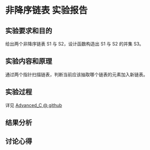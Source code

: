 # 非降序链表 实验报告

## 实验要求和目的

给出两个非降序链表 S1 与 S2，设计函数构造出 S1 与 S2 的并集 S3。

## 实验内容和原理

通过两个指针扫描链表，判断当前应该抽取哪个链表的元素加入新链表。

## 实验过程

详见 [Advanced_C @ github]

## 结果分析



## 讨论心得




[Advanced_C @ github]: https://github.com/Axure/Advanced_C